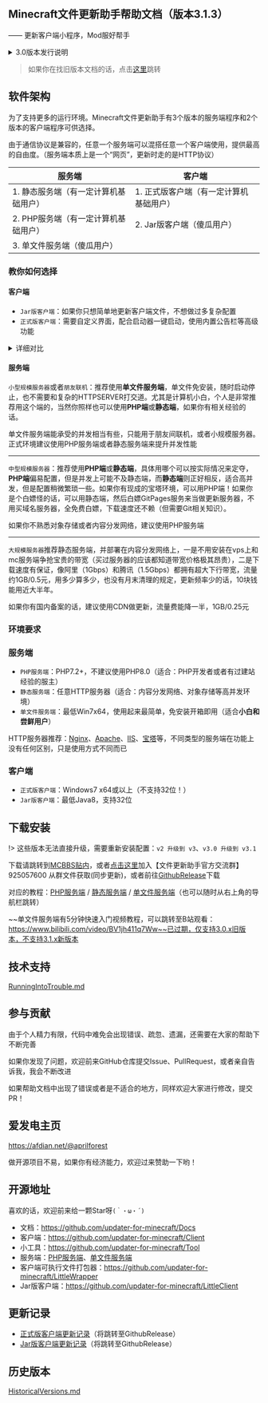 ## Minecraft文件更新助手帮助文档（版本3.1.3）

—— 更新客户端小程序，Mod服好帮手

<details>
<summary>3.0版本发行说明</summary>

不知不觉距离第一个版本发布已经过去5年了，首先感谢各位老板们在这些日子里的支持。特别是从远古项目ClientUpdater插件版和FileSA开始使用的老用户们。

v3.0主要以重写为主，之前v2.0使用json配置文件，但很多人都不熟悉json的语法，很容易漏掉列表末尾的逗号，现在v3.0使用yaml格式配置文件，只要有过开服经验的人，都能轻易上手。

v3.0也修复了v2.0遗留的兼容/报毒问题，现在3.0使用Electron框架构建，由c/c++驱动，不依赖.net，误报的概率能降低很多，兼容性也会提升不少。

另外比较重要的一个改变是：v3.0移除了自升级功能，这会使得软件配置起来更加简单，不会再遇到过程极其复杂的配置方法了，同时还会有一些额外好处，比如启动速度提升，文件大小变小，易安装和配置等优势。

本软件同时也是一个开源项目，所有相关源代码完全开源，欢迎各大开发者给项目提出问题，意见。

如果喜欢且有经济条件的话，欢迎访问我的[爱发电主页](#爱发电主页)赞助哦

</details>

> 如果你在找旧版本文档的话，点击[这里](#历史版本)跳转

## 软件架构

为了支持更多的运行环境。Minecraft文件更新助手有3个版本的服务端程序和2个版本的客户端程序可供选择。

由于通信协议是兼容的，任意一个服务端可以混搭任意一个客户端使用，提供最高的自由度。（服务端本质上是一个“网页”，更新时走的是HTTP协议）

| 服务端                                | 客户端                                  |
| ------------------------------------- | --------------------------------------- |
| 1. 静态服务端（有一定计算机基础用户） | 1. 正式版客户端（有一定计算机基础用户） |
| 2. PHP服务端（有一定计算机基础用户）  | 2. Jar版客户端（傻瓜用户）              |
| 3. 单文件服务端（傻瓜用户）           |                                         |


### 教你如何选择

<!-- tabs:start -->

#### **客户端**

+ `Jar版客户端`：如果你只想简单地更新客户端文件，不想做过多复杂配置
+ `正式版客户端`：需要自定义界面，配合启动器一键启动，使用内置公告栏等高级功能

<details>
<summary auto>详细对比</summary>

正式版优势：

1. 支持自定义公告栏
2. 支持自定义界面
3. 支持后调用指令
4. 支持错误信息引导
5. 完整Chromium嵌入，支持cookies持久化

Jar版本的优势：

1. Jar格式打包跨平台，32/64位系统，甚至能兼容WinXp
2. 只有核心更新功能，超小体积（5Mb左右）
3. 简单易用，适合ClientUpdater/FileSA远古项目的老用户使用习惯
4. 极低杀软误报
5. 支持配置文件内置到Jar包体里

</details>

#### **服务端**

`小型规模服务器`或者`朋友联机`：推荐使用**单文件服务端**，单文件免安装，随时启动停止，也不需要和复杂的HTTPSERVER打交道。尤其是计算机小白，个人是非常推荐用这个端的，当然你照样也可以使用**PHP端**或**静态端**，如果你有相关经验的话。

单文件服务端能承受的并发相当有些，只能用于朋友间联机，或者小规模服务器。正式环境建议使用PHP服务端或者静态服务端来提升并发性能

---

`中型规模服务器`：推荐使用**PHP端**或**静态端**，具体用哪个可以按实际情况来定夺，**PHP端**偏易配置，但是并发上可能不及静态端，而**静态端**则正好相反，适合高并发，但是配置稍微繁琐一些。如果你有现成的宝塔环境，可以用PHP端！如果你是个白嫖怪的话，可以用静态端，然后白嫖GitPages服务来当做更新服务器，不用买域名服务器，全免费白嫖，下载速度还不赖（但需要Git相关知识）。

如果你不熟悉对象存储或者内容分发网络，建议使用PHP服务端

---

`大规模服务器`推荐静态服务端，并部署在内容分发网络上，一是不用安装在vps上和mc服务端争抢宝贵的带宽（买过服务器的应该都知道带宽价格极其昂贵），二是下载速度有保证，像阿里（1Gbps）和腾讯（1.5Gbps）都拥有超大下行带宽，流量约1GB/0.5元，用多少算多少，也没有月末清理的规定，更新频率少的话，10块钱能用近大半年。

如果你有国内备案的话，建议使用CDN做更新，流量费能降一半，1GB/0.25元

<!-- tabs:end -->

### 环境要求

<!-- tabs:start -->

### **服务端**

+ `PHP服务端`：PHP7.2+，不建议使用PHP8.0（适合：PHP开发者或者有过建站经验的服主）
+ `静态服务端`：任意HTTP服务器（适合：内容分发网络、对象存储等高并发环境）
+ `单文件服务端`：最低Win7x64，使用起来最简单，免安装开箱即用（适合**小白和尝鲜用户**）

HTTP服务器推荐：[Nginx](https://nginx.org)、[Apache](https://httpd.apache.org)、[IIS](https://www.iis.net)、[宝塔](https://www.bt.cn)等，不同类型的服务端在功能上没有任何区别，只是使用方式不同而已

### **客户端**

+ `正式版客户端`：Windows7 x64或以上（不支持32位！）
+ `Jar版客户端`：最低Java8，支持32位

<!-- tabs:end -->

## 下载安装

!> 这些版本无法直接升级，需要重新安装配置：`v2 升级到 v3`、`v3.0 升级到 v3.1`

下载请跳转到[MCBBS贴内](https://www.mcbbs.net/thread-711833-1-1.html)，或者[点击这里](https://jq.qq.com/?_wv=1027&k=PqAEtn39)加入【文件更新助手官方交流群】 925057600 从群文件获取(同步更新)，或者前往[GithubRelease](#开源地址)下载

对应的教程：[PHP服务端](PHPServerInstallation.md) / [静态服务端](StaticServerInstallation.md) / [单文件服务端](LittleServerInstallation.md)（也可以随时从右上角的导航栏跳转）

~~单文件服务端有5分钟快速入门视频教程，可以跳转至B站观看：https://www.bilibili.com/video/BV1jh411q7Ww~~已过期，仅支持3.0.x旧版本，不支持3.1.x新版本

## 技术支持

[RunningIntoTrouble.md](RunningIntoTrouble.md ':include')

## 参与贡献

由于个人精力有限，代码中难免会出现错误、疏忽、遗漏，还需要在大家的帮助下不断完善

如果你发现了问题，欢迎前来GitHub仓库提交Issue、PullRequest，或者亲自告诉我，我会不断改进

如果帮助文档中出现了错误或者是不适合的地方，同样欢迎大家进行修改，提交PR！

## 爱发电主页

https://afdian.net/@aprilforest

做开源项目不易，如果你有经济能力，欢迎过来赞助一下哟！

## 开源地址

喜欢的话，欢迎前来给一颗Star呀`(｀・ω・´)`

+ 文档：https://github.com/updater-for-minecraft/Docs
+ 客户端：https://github.com/updater-for-minecraft/Client
+ 小工具：https://github.com/updater-for-minecraft/Tool
+ 服务端：[PHP服务端](https://github.com/updater-for-minecraft/PhpServer)、[单文件服务端](https://github.com/updater-for-minecraft/LittleServer)
+ 客户端可执行文件打包器：https://github.com/updater-for-minecraft/LittleWrapper
+ Jar版客户端：https://github.com/updater-for-minecraft/LittleClient

## 更新记录

  - [正式版客户端更新记录](https://github.com/updater-for-minecraft/Client/releases)（将跳转至GithubRelease）
  - [Jar版客户端更新记录](https://github.com/updater-for-minecraft/LittleClient/releases)（将跳转至GithubRelease）

## 历史版本

[HistoricalVersions.md](HistoricalVersions.md ':include')
